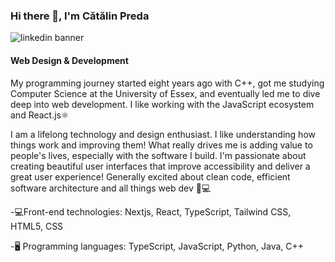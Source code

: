 ### Hi there 👋, I'm Cătălin Preda
![linkedin banner](https://user-images.githubusercontent.com/93956840/172495168-99f3e84b-dd49-4285-9680-bafb575028ff.png)

#### Web Design & Development
My programming journey started eight years ago with C++, got me studying Computer Science at the University of Essex, and eventually led me to dive deep into web development. I like working with the JavaScript ecosystem and React.js⚛️

I am a lifelong technology and design enthusiast. I like understanding how things work and improving them! What really drives me is adding value to people's lives, especially with the software I build. I'm passionate about creating beautiful user interfaces that improve accessibility and deliver a great user experience! Generally excited about clean code, efficient software architecture and all things web dev 📱💻


-💻Front-end technologies: Nextjs, React, TypeScript, Tailwind CSS, HTML5, CSS

-🖥 Programming languages: TypeScript, JavaScript, Python, Java, C++



<!--
**catalinandreipreda/catalinandreipreda** is a ✨ _special_ ✨ repository because its `README.md` (this file) appears on your GitHub profile.

Here are some ideas to get you started:

- 🔭 I’m currently working on ...
- 🌱 I’m currently learning ...
- 👯 I’m looking to collaborate on ...
- 🤔 I’m looking for help with ...
- 💬 Ask me about ...
- 📫 How to reach me: ...
- 😄 Pronouns: ...
- ⚡ Fun fact: ...
-->

